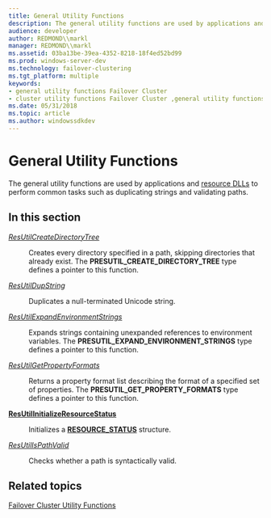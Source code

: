 ```yaml
---
title: General Utility Functions
description: The general utility functions are used by applications and resource DLLs to perform common tasks such as duplicating strings and validating paths.
audience: developer
author: REDMOND\\markl
manager: REDMOND\\markl
ms.assetid: 03ba13be-39ea-4352-8218-18f4ed52bd99
ms.prod: windows-server-dev
ms.technology: failover-clustering
ms.tgt_platform: multiple
keywords:
- general utility functions Failover Cluster
- cluster utility functions Failover Cluster ,general utility functions
ms.date: 05/31/2018
ms.topic: article
ms.author: windowssdkdev
---
```


# General Utility Functions

The general utility functions are used by applications and [resource DLLs](resource-dlls.md) to perform common tasks such as duplicating strings and validating paths.

## In this section

<dl> <dt>

[*ResUtilCreateDirectoryTree*](/windows/previous-versions/ResApi/nc-resapi-presutil_create_directory_tree?branch=master)
</dt> <dd>

Creates every directory specified in a path, skipping directories that already exist. The **PRESUTIL\_CREATE\_DIRECTORY\_TREE** type defines a pointer to this function.

</dd> <dt>

[*ResUtilDupString*](/windows/previous-versions/ResApi/nc-resapi-presutil_dup_string?branch=master)
</dt> <dd>

Duplicates a null-terminated Unicode string.

</dd> <dt>

[*ResUtilExpandEnvironmentStrings*](/windows/previous-versions/ResApi/nc-resapi-presutil_expand_environment_strings?branch=master)
</dt> <dd>

Expands strings containing unexpanded references to environment variables. The **PRESUTIL\_EXPAND\_ENVIRONMENT\_STRINGS** type defines a pointer to this function.

</dd> <dt>

[*ResUtilGetPropertyFormats*](/windows/previous-versions/ResApi/nc-resapi-presutil_get_property_formats?branch=master)
</dt> <dd>

Returns a property format list describing the format of a specified set of properties. The **PRESUTIL\_GET\_PROPERTY\_FORMATS** type defines a pointer to this function.

</dd> <dt>

[**ResUtilInitializeResourceStatus**](/windows/previous-versions/ResApi/nf-resapi-resutilinitializeresourcestatus?branch=master)
</dt> <dd>

Initializes a [**RESOURCE\_STATUS**](/windows/previous-versions/ResApi/ns-resapi-resource_status?branch=master) structure.

</dd> <dt>

[*ResUtilIsPathValid*](/windows/previous-versions/ResApi/nc-resapi-presutil_is_path_valid?branch=master)
</dt> <dd>

Checks whether a path is syntactically valid.

</dd> </dl>

## Related topics

<dl> <dt>

[Failover Cluster Utility Functions](cluster-utility-functions.md)
</dt> </dl>

 

 




